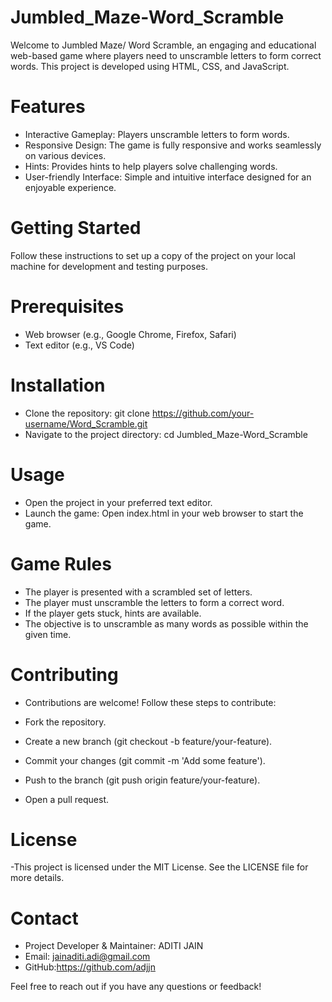 ﻿# Jumbled_Maze-Word_Scramble

Welcome to Jumbled Maze/ Word Scramble, an engaging and educational web-based game where players need to unscramble letters to form correct words. This project is developed using HTML, CSS, and JavaScript.

# Features
- Interactive Gameplay: Players unscramble letters to form words.
- Responsive Design: The game is fully responsive and works seamlessly on various devices.
- Hints: Provides hints to help players solve challenging words.
- User-friendly Interface: Simple and intuitive interface designed for an enjoyable experience.

# Getting Started
Follow these instructions to set up a copy of the project on your local machine for development and testing purposes.

# Prerequisites
- Web browser (e.g., Google Chrome, Firefox, Safari)
- Text editor (e.g., VS Code)

# Installation
- Clone the repository: git clone https://github.com/your-username/Word_Scramble.git
- Navigate to the project directory: cd Jumbled_Maze-Word_Scramble

# Usage
- Open the project in your preferred text editor.
- Launch the game: Open index.html in your web browser to start the game.

# Game Rules
- The player is presented with a scrambled set of letters.
- The player must unscramble the letters to form a correct word.
- If the player gets stuck, hints are available.
- The objective is to unscramble as many words as possible within the given time.

# Contributing
- Contributions are welcome! Follow these steps to contribute:

- Fork the repository.
- Create a new branch (git checkout -b feature/your-feature).
- Commit your changes (git commit -m 'Add some feature').
- Push to the branch (git push origin feature/your-feature).
- Open a pull request.

# License
-This project is licensed under the MIT License. See the LICENSE file for more details.

# Contact
- Project Developer & Maintainer: ADITI JAIN
- Email: jainaditi.adi@gmail.com
- GitHub:https://github.com/adjjn

 Feel free to reach out if you have any questions or feedback!

